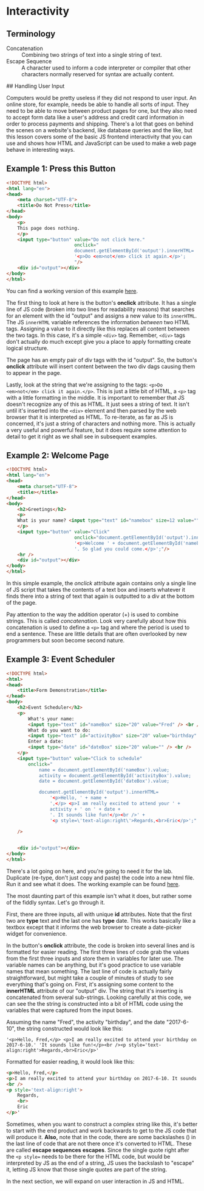 # Interactivity

## Terminology

<dl>
    <dt>Concatenation</dt>
    <dd>Combining two strings of text into a single string of text.</dd>
    <dt>Escape Sequence</dt>
    <dd>A character used to inform a code interpreter or compiler that other characters normally reserved for syntax are actually content.</dd>
</dl>
## Handling User Input

Computers would be pretty useless if they did not respond to user input. An online store, for example, needs be able to handle all sorts of input. They need to be able to move between product pages for one, but they also need to accept form data like a user's address and credit card information in order to process payments and shipping. There's a lot that goes on behind the scenes on a website's backend, like database queries and the like, but this lesson covers some of the basic JS frontend interactivity that you can use and shows how HTML and JavaScript can be used to make a web page behave in interesting ways.

## Example 1: Press this Button

```html
<!DOCTYPE html>
<html lang="en">
<head>
    <meta charset="UTF-8">
    <title>Do Not Press</title>
</head>
<body>
    <p>
    This page does nothing.
    </p>
    <input type="button" value="Do not click here."
                         onclick="
                         document.getElementById('output').innerHTML=
                         '<p>Do <em>not</em> click it again.</p>';
                         "/>
    <div id="output"></div>
</body>
</html>
```

You can find a working version of this example [here](http://itech190.erickuha.com/interactive_js/do_not_press.html).

The first thing to look at here is the button's **onclick** attribute. It has a single line of JS code (broken into two lines for readability reasons) that searches for an element with the id "output" and assigns a new value to its `innerHTML`. The JS `innerHTML` variable references the information *between* two HTML tags. Assigning a value to it directly like this replaces all content between the two tags. In this case, it's a simple `<div>` tag. Remember, `<div>` tags don't actually do much except give you a place to apply formatting create logical structure.

The page has an empty pair of div tags with the id "output". So, the button's **onclick** attribute will insert content between the two div dags causing them to appear in the page.

Lastly, look at the string that we're assigning to the tags: `<p>Do <em>not</em> click it again.</p>`. This is just a little bit of HTML, a `<p>` tag with a little formatting in the middle. It is important to remember that JS doesn't recognize any of this as HTML. It just sees a string of text. It isn't until it's inserted into the `<div>` element and then parsed by the web browser that it is interpreted as HTML. To re-iterate, as far as JS is concerned, it's just a string of characters and nothing more. This is actually a very useful and powerful feature, but it does require some attention to detail to get it right as we shall see in subsequent examples.

## Example 2: Welcome Page

```html
<!DOCTYPE html>
<html lang="en">
<head>
    <meta charset="UTF-8">
    <title></title>
</head>
<body>
    <h2>Greetings</h2>
    <p>
    What is your name? <input type="text" id="namebox" size=12 value="" />
    </p>
    <input type="button" value="Click"
                         onclick="document.getElementById('output').innerHTML=
                         '<p>Welcome ' + document.getElementById('namebox').value +
                         '. So glad you could come.</p>';"/>
    <hr />
    <div id="output"></div>
</body>
</html>
```

In this simple example, the *onclick* attribute again contains only a single line of JS script that takes the contents of a text box and inserts whatever it finds there into a string of text that again is outputted to a div at the bottom of the page.

Pay attention to the way the addition operator (+) is used to combine strings. This is called *concatenation*. Look very carefully about how this concatenation is used to define a `<p>` tag and where the period is used to end a sentence. These are little details that are often overlooked by new programmers but soon become second nature.

## Example 3: Event Scheduler

```html
<!DOCTYPE html>
<html>
<head>
	<title>Form Demonstration</title>
</head>
<body>
	<h2>Event Scheduler</h2>
	<p>
		What's your name:
		<input type="text" id="nameBox" size="20" value="Fred" /> <br />
		What do you want to do:
		<input type="text" id="activityBox" size="20" value="birthday" /> <br />
		Enter a date:
		<input type="date" id="dateBox" size="20" value="" /> <br />
	</p>
	<input type="button" value="Click to schedule"
		onclick="
            name = document.getElementById('nameBox').value;
            activity = document.getElementById('activityBox').value;
            date = document.getElementById('dateBox').value;

            document.getElementById('output').innerHTML=
                '<p>Hello, ' + name +
			    ',</p> <p>I am really excited to attend your ' +
			    activity + ' on ' + date +
                '. It sounds like fun!</p><br />' + 
                '<p style=\'text-align:right\'>Regards,<br>Eric</p>';"
                
    />


	<div id="output"></div>
</body>
</html>
```

There's a lot going on here, and you're going to need it for the lab. Duplicate (re-type, don't just copy and paste) the code into a new html file. Run it and see what it does. The working example can be found [here](http://itech190.erickuha.com/interactive_js/form.html).

The most daunting part of this example isn't what it does, but rather some of the fiddly syntax. Let's go through it.

First, there are three inputs, all with unique **id** attributes. Note that the first two are **type** text and the last one has **type** date. This works basically like a textbox except that it informs the web browser to create a date-picker widget for convenience.

In the button's **onclick** attribute, the code is broken into several lines and is formatted for easier reading. The first three lines of code grab the values from the first three inputs and store them in variables for later use. The variable names can be anything, but it's good practice to use variable names that mean something.  The last line of code is actually fairly straightforward, but might take a couple of minutes of study to see everything that's going on. First, it's assigning some content to the **innerHTML** attribute of our "output" div. The string that it's inserting is concatenated from several sub-strings. Looking carefully at this code, we can see the the string is constructed into a bit of HTML code using the variables that were captured from the input boxes.

Assuming the name "Fred", the activity "birthday", and the date "2017-6-10", the string constructed would look like this:

`'<p>Hello, Fred,</p> <p>I am really excited to attend your birthday on 2017-6-10.'
'It sounds like fun!</p><br /><p style='text-align:right'>Regards,<br>Eric</p>'`

Formatted for easier reading, it would look like this:

```html
<p>Hello, Fred,</p>
<p>I am really excited to attend your birthday on 2017-6-10. It sounds like fun!</p>
<br />
<p style='text-align:right'>
    Regards,
    <br>
    Eric
</p>'
```

Sometimes, when you want to construct a complex string like this, it's better to start with the end product and work backwards to get to the JS code that will produce it. **Also,** note that in the code, there are some backslashes (\) in the last line of code that are not there once it's converted to HTML. These are called **escape sequences** **escapes**. Since the single quote right after the `<p style=` needs to be there for the HTML code, but would be interpreted by JS as the end of a string, JS uses the backslash to "escape" it, letting JS know that those single quotes are part of the string.

In the next section, we will expand on user interaction in JS and HTML.
